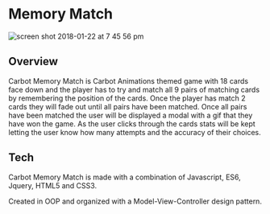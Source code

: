 # Memory Match

![screen shot 2018-01-22 at 7 45 56 pm](https://user-images.githubusercontent.com/29418885/35257267-22cebd42-ffad-11e7-9002-2e69b7a4a26e.png)

## Overview

Carbot Memory Match is Carbot Animations themed game with 18 cards face down and the player has to try and match all 9 pairs of matching cards by remembering the position of the cards.
Once the player has match 2 cards they will fade out until all pairs have been matched. Once all pairs have been matched the user will be displayed a modal with a gif that they have won the game. As the user clicks through the cards stats will be kept letting the user know how many attempts and the accuracy of their choices.

## Tech

Carbot Memory Match is made with a combination of Javascript, ES6, Jquery, HTML5 and CSS3.


Created in OOP and organized with a Model-View-Controller design pattern.
